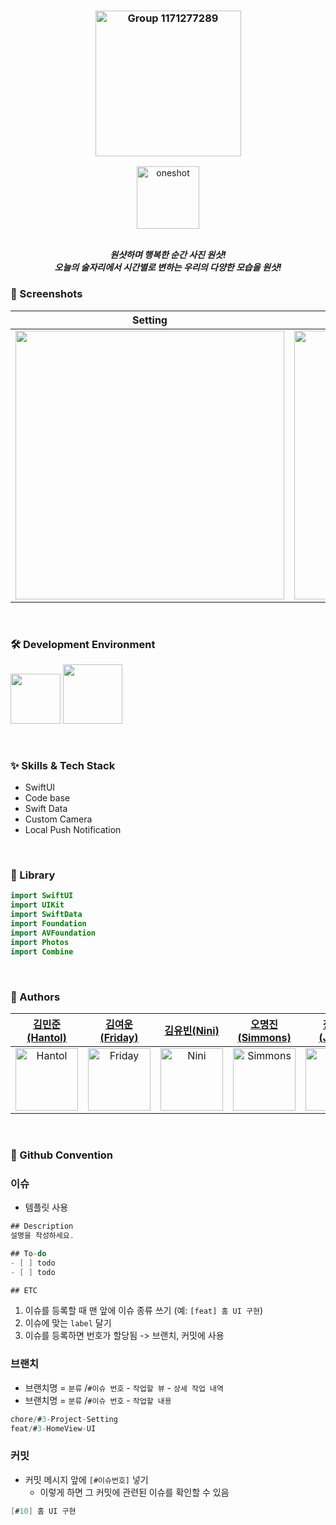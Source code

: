 <div align="center"> 
  
### <img width="233" alt="Group 1171277289" src="https://github.com/DeveloperAcademy-POSTECH/2024-MC2-M10-Sandwich/assets/69234788/3eb26531-02e3-423a-bc16-0ed878cbba8d">

<img width="100" alt="oneshot" src="https://github.com/DeveloperAcademy-POSTECH/2024-MC2-M10-Sandwich/assets/69234788/1e0b1c1f-d29d-4ff7-afae-b4ee91f5da3e">

<br/> _**원샷하며 행복한 순간
사진 원샷!**_ <br/>
 _**오늘의 술자리에서 시간별로 변하는
우리의 다양한 모습을 원샷!**_
 
</div>

### 📱 Screenshots
| Setting | Push Notification | Camera | List |
 ------------ | ------------ | ------------ | ------------ |
| <img width="430" src="https://github.com/DeveloperAcademy-POSTECH/2024-MC2-M10-Sandwich/assets/69234788/0c1e36f4-3a91-41d2-8f46-39947c18fb63"> | <img width="430" src="https://github.com/DeveloperAcademy-POSTECH/2024-MC2-M10-Sandwich/assets/69234788/60847d2f-b79e-4f7c-b2c9-af26e97292c9"> | <img width="430" src="https://github.com/DeveloperAcademy-POSTECH/2024-MC2-M10-Sandwich/assets/69234788/00c2d288-322b-4116-9f30-73bf385e06a4"> | <img width="430" src="https://github.com/DeveloperAcademy-POSTECH/2024-MC2-M10-Sandwich/assets/69234788/133edfe7-7d24-47a0-abe6-cbba2019efbd"> |
<br>

### 🛠 Development Environment
<img width="80" src="https://img.shields.io/badge/IOS-17%2B-silver"> <img width="95" src="https://img.shields.io/badge/Xcode-15.3-blue">

<br>

### ✨ Skills & Tech Stack
* SwiftUI
* Code base
* Swift Data
* Custom Camera
* Local Push Notification
<br>

### 🌱 Library
```swift
import SwiftUI
import UIKit
import SwiftData
import Foundation
import AVFoundation
import Photos
import Combine
```
<br>

###  Authors 
| [김민준(Hantol)](https://github.com/thinkySide) | [김여운(Friday)](https://github.com/friday0425) | [김유빈(Nini)](https://github.com/ubeeni) | [오명진(Simmons)](https://github.com/OhMyungJin) | [장종현(Jomir)](https://github.com/jongchang) | [정혜정(Lucia)](https://github.com/DecideJung1221) |
|:---:|:---:|:---:|:---:|:---:|:---:|
|<img width="100" alt="Hantol" src="https://github.com/DeveloperAcademy-POSTECH/2024-MC2-M10-Sandwich/assets/69234788/d9f68889-b5da-4eb4-a986-8b85102d2d04">|<img width="100" alt="Friday" src="https://github.com/DeveloperAcademy-POSTECH/2024-MC2-M10-Sandwich/assets/69234788/9c939b06-516b-4123-b166-a8489c9b0be4">|<img width="100" alt="Nini" src="https://github.com/DeveloperAcademy-POSTECH/2024-MC2-M10-Sandwich/assets/69234788/6a3460a7-ddbd-4024-aee5-44196e4e6571">|<img width="100" alt="Simmons" src="https://github.com/DeveloperAcademy-POSTECH/2024-MC2-M10-Sandwich/assets/69234788/d9848150-fc08-4e1b-a3c9-94de53c4cfc2">|<img width="100" alt="Jomir" src="https://github.com/DeveloperAcademy-POSTECH/2024-MC2-M10-Sandwich/assets/69234788/50f2fdef-a87a-4c55-82c3-7058eca0e861">|<img width="100" alt="Lucia" src="https://github.com/DeveloperAcademy-POSTECH/2024-MC2-M10-Sandwich/assets/69234788/1975bbdd-e8ca-4422-8955-85b592627d56">|

<br>

### 🔀 Github Convention
### 이슈
- 템플릿 사용
```swift
## Description
설명을 작성하세요.

## To-do
- [ ] todo
- [ ] todo

## ETC
```
1. 이슈를 등록할 때 맨 앞에 이슈 종류 쓰기 (예: `[feat] 홈 UI 구현`)
2. 이슈에 맞는 `label` 달기
3. 이슈를 등록하면 번호가 할당됨 -> 브랜치, 커밋에 사용

### 브랜치
- 브랜치명 = `분류` /`#이슈 번호` - `작업할 뷰` - `상세 작업 내역`
- 브랜치명 = `분류` /`#이슈 번호` - `작업할 내용`
```swift
chore/#3-Project-Setting
feat/#3-HomeView-UI
```

### 커밋
- 커밋 메시지 앞에 `[#이슈번호]` 넣기
  - 이렇게 하면 그 커밋에 관련된 이슈를 확인할 수 있음
```swift
[#10] 홈 UI 구현
```
